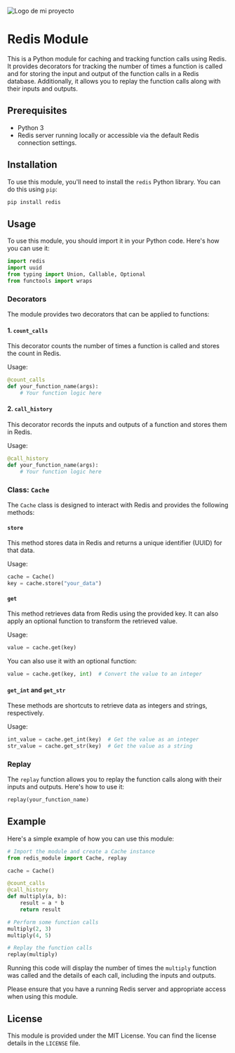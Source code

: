 ![Logo de mi proyecto](https:/lolo.jpg)
# Redis Module

This is a Python module for caching and tracking function calls using Redis. It provides decorators for tracking the number of times a function is called and for storing the input and output of the function calls in a Redis database. Additionally, it allows you to replay the function calls along with their inputs and outputs. 

## Prerequisites

- Python 3
- Redis server running locally or accessible via the default Redis connection settings.

## Installation

To use this module, you'll need to install the `redis` Python library. You can do this using `pip`:

```bash
pip install redis
```

## Usage

To use this module, you should import it in your Python code. Here's how you can use it:

```python
import redis
import uuid
from typing import Union, Callable, Optional
from functools import wraps
```

### Decorators

The module provides two decorators that can be applied to functions:

#### 1. `count_calls`

This decorator counts the number of times a function is called and stores the count in Redis.

Usage:

```python
@count_calls
def your_function_name(args):
    # Your function logic here
```

#### 2. `call_history`

This decorator records the inputs and outputs of a function and stores them in Redis.

Usage:

```python
@call_history
def your_function_name(args):
    # Your function logic here
```

### Class: `Cache`

The `Cache` class is designed to interact with Redis and provides the following methods:

#### `store`

This method stores data in Redis and returns a unique identifier (UUID) for that data.

Usage:

```python
cache = Cache()
key = cache.store("your_data")
```

#### `get`

This method retrieves data from Redis using the provided key. It can also apply an optional function to transform the retrieved value.

Usage:

```python
value = cache.get(key)
```

You can also use it with an optional function:

```python
value = cache.get(key, int)  # Convert the value to an integer
```

#### `get_int` and `get_str`

These methods are shortcuts to retrieve data as integers and strings, respectively.

Usage:

```python
int_value = cache.get_int(key)  # Get the value as an integer
str_value = cache.get_str(key)  # Get the value as a string
```

### Replay

The `replay` function allows you to replay the function calls along with their inputs and outputs. Here's how to use it:

```python
replay(your_function_name)
```

## Example

Here's a simple example of how you can use this module:

```python
# Import the module and create a Cache instance
from redis_module import Cache, replay

cache = Cache()

@count_calls
@call_history
def multiply(a, b):
    result = a * b
    return result

# Perform some function calls
multiply(2, 3)
multiply(4, 5)

# Replay the function calls
replay(multiply)
```

Running this code will display the number of times the `multiply` function was called and the details of each call, including the inputs and outputs.

Please ensure that you have a running Redis server and appropriate access when using this module.

## License

This module is provided under the MIT License. You can find the license details in the `LICENSE` file.
